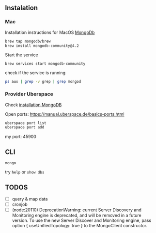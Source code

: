 
## Instalation

### Mac

Installation instructions for MacOS [MongoDb](https://docs.mongodb.com/manual/tutorial/install-mongodb-on-os-x/#install)

```bash
brew tap mongodb/brew
brew install mongodb-community@4.2
```

Start the service

```
brew services start mongodb-community
```

check if the service is running
```bash
ps aux | grep -v grep | grep mongod
```

### Provider Uberspace

Check [installation MongoDB](https://lab.uberspace.de/guide_mongodb.html)

Open ports: https://manual.uberspace.de/basics-ports.html

```bash
uberspace port list
uberspace port add
```

my port: 45900

## CLI

```
mongo
```

try `help` or `show dbs`


## TODOS

- [ ] query & map data
- [ ] cronjob
- [ ] (node:20110) DeprecationWarning: current Server Discovery and Monitoring engine is deprecated, and will be removed in a future version. To use the new Server Discover and Monitoring engine, pass option { useUnifiedTopology: true } to the MongoClient constructor.